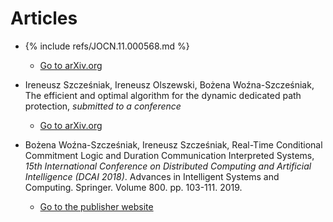 <!-- -*- coding: utf-8 -*- -->

# Articles

* {% include refs/JOCN.11.000568.md %}

  * [Go to arXiv.org](https://arxiv.org/abs/1810.04481)

* Ireneusz Szcześniak, Ireneusz Olszewski, Bożena Woźna-Szcześniak,
  The efficient and optimal algorithm for the dynamic dedicated path
  protection, *submitted to a conference*

  * [Go to arXiv.org](https://arxiv.org/abs/1905.04581)

* Bożena Woźna-Szcześniak, Ireneusz Szcześniak, Real-Time Conditional
  Commitment Logic and Duration Communication Interpreted Systems,
  *15th International Conference on Distributed Computing and
  Artificial Intelligence (DCAI 2018)*. Advances in Intelligent
  Systems and Computing. Springer. Volume 800. pp. 103-111. 2019.

  * [Go to the publisher
    website](https://doi.org/10.1007/978-3-319-94649-8_13)
